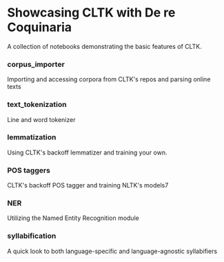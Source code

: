 # Showcasing CLTK with De re Coquinaria

A collection of notebooks demonstrating the basic features of CLTK.

### corpus_importer

Importing and accessing corpora from CLTK's repos and parsing online texts

### text_tokenization

Line and word tokenizer

### lemmatization

Using CLTK's backoff lemmatizer and training your own.

### POS taggers

CLTK's backoff POS tagger and training NLTK's models7

### NER

Utilizing the Named Entity Recognition module

### syllabification

A quick look to both language-specific and language-agnostic syllabifiers